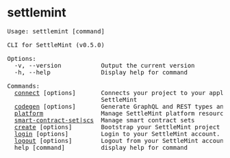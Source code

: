 # settlemint

<pre>Usage: settlemint [command]

CLI for SettleMint (v0.5.0)

Options:
  -v, --version           Output the current version
  -h, --help              Display help for command

Commands:
  <a href="./settlemint/connect.md">connect</a> [options]       Connects your project to your application on
                          SettleMint
  <a href="./settlemint/codegen.md">codegen</a> [options]       Generate GraphQL and REST types and queries
  <a href="./settlemint/platform.md">platform</a>                Manage SettleMint platform resources
  <a href="./settlemint/smart-contract-set.md">smart-contract-set|scs</a>  Manage smart contract sets
  <a href="./settlemint/create.md">create</a> [options]        Bootstrap your SettleMint project
  <a href="./settlemint/login.md">login</a> [options]         Login to your SettleMint account.
  <a href="./settlemint/logout.md">logout</a> [options]        Logout from your SettleMint account
  help [command]          display help for command
</pre>